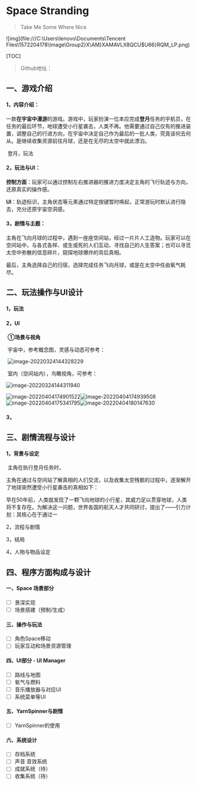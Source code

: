 # Space Stranding

> Take Me Some Where Nice

![img](file:///C:\Users\lenovo\Documents\Tencent Files\1572204178\Image\Group2\}X\AM\}XAMAVLX8QCU$U66}RQM_LP.png)

[TOC]

> Github地址：

## 一、游戏介绍

#### 1，内容介绍：

​	一款**在宇宙中漫游**的游戏。游戏中，玩家扮演一位本应完成**登月**任务的宇航员，在任务的最后环节，地球遭受小行星袭击，人类不再。他需要通过自己仅有的推进装置，调整自己的行进方向，在宇宙中决定自己作为最后的一批人类，究竟该何去何从。是继续收集资源前往月球，还是在无尽的太空中就此漂泊。

​	登月，玩法

#### 2，玩法与UI：

​	**控制方面**：玩家可以通过控制左右推进器的推进力度决定主角的飞行轨迹与方向，还原真实的操作感。

​	**UI**：轨迹标识，主角状态等元素通过特定按键暂时唤起，正常游玩时默认进行隐去，充分还原宇宙空洞感。

#### 3，剧情与主题：

​	主角在飞向月球的过程中，遇到一座座空间站，经过一片片人工造物。玩家可以在空间站中，与各式各样、或生或死的人们互动，寻找自己的人生答案；也可以寻觅太空中弥散的信息碎片，窥探地球爆炸的背后真相。

​	最后，主角选择自己的归宿，选择完成任务飞向月球，或是在太空中任由氧气耗尽。

## 二、玩法操作与UI设计

#### 1，玩法



#### 2，UI

​	**①场景与视角**

​	宇宙中，参考概念图，灵感与动态可参考：

​	![image-20220324144328229](C:\Users\lenovo\AppData\Roaming\Typora\typora-user-images\image-20220324144328229.png)

​	室内（空间站内），鸟瞰视角，可参考：

![image-20220324144311940](C:\Users\lenovo\AppData\Roaming\Typora\typora-user-images\image-20220324144311940.png)

![image-20220404174901522](C:\Users\lenovo\AppData\Roaming\Typora\typora-user-images\image-20220404174901522.png)![image-20220404174939508](C:\Users\lenovo\AppData\Roaming\Typora\typora-user-images\image-20220404174939508.png)![image-20220404175341795](C:\Users\lenovo\AppData\Roaming\Typora\typora-user-images\image-20220404175341795.png)![image-20220404180147630](C:\Users\lenovo\AppData\Roaming\Typora\typora-user-images\image-20220404180147630.png)

#### 3，

## 三、剧情流程与设计

#### 1，背景与设定

​	主角在执行登月任务时，

​	主角在通过与空间站了解真相的人们交流，以及收集太空残骸的过程中，逐渐解开了地球突然遭受小行星袭击的真相如下：

​	早在50年前，人类就发现了一颗飞向地球的小行星，其威力足以贯穿地球，人类将不复存在。为解决这一问题，世界各国的航天人才共同研讨，提出了——引力计划：其核心在于通过一

2，流程与剧情

3，结局

4，人物与物品设定

## 四、程序方面构成与设计

#### 一、Space 场景部分

- [ ] 景深实现
- [ ] 场景搭建（预制/生成）

#### 三、操作与玩法

- [ ] 角色Space移动
- [ ] 玩家互动和场景资源管理

#### 四、UI部分 - UI Manager

- [ ] 路线与地图
- [ ] 氧气与燃料
- [ ] 音乐播放器与对应UI
- [ ] 系统菜单等UI

#### 五、YarnSpinner与剧情

- [ ] YarnSpinner的使用 

#### 六、系统设计

- [ ] 存档系统
- [ ] 声音 音效系统
- [ ] 成就系统（待）
- [ ] 收集系统（待）